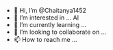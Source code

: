 - 👋 Hi, I’m @Chaitanya1452
- 👀 I’m interested in ... AI
- 🌱 I’m currently learning ...
- 💞️ I’m looking to collaborate on ...
- 📫 How to reach me ...

<!---
Chaitanya1452/Chaitanya1452 is a ✨ special ✨ repository because its `README.md` (this file) appears on your GitHub profile.
You can click the Preview link to take a look at your changes.
--->
